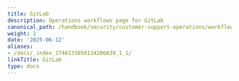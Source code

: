 ```yaml
---
title: GitLab
description: Operations workflows page for GitLab
canonical_path: /handbook/security/customer-support-operations/workflows/gitlab/
weight: 2
date: '2025-06-12'
aliases:
- /docs/_index_1748133858134206639_1_1/
linkTitle: GitLab
type: docs
---
```


